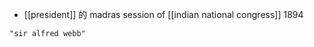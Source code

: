 - [[president]] 的 madras session of [[indian national congress]] 1894

```query
"sir alfred webb"
```